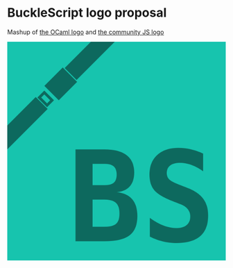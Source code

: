 # BuckleScript logo proposal

Mashup of [the OCaml logo](https://github.com/ocaml/ocaml-logo) and [the community JS logo](https://github.com/voodootikigod/logo.js)

![Logo](https://github.com/glennsl/bs-logo/raw/master/logo-buckle.png)
